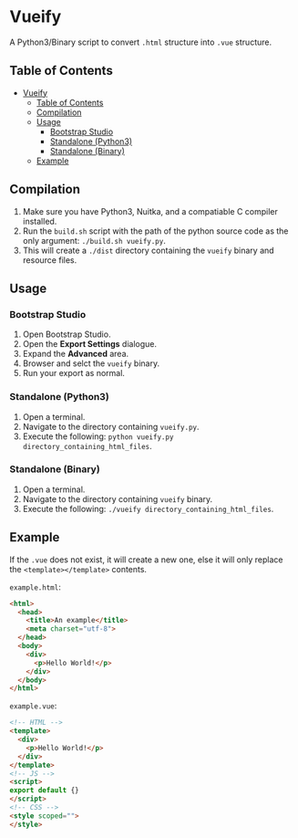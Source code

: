# Vueify

A Python3/Binary script to convert `.html` structure into `.vue` structure.

## Table of Contents

- [Vueify](#Vueify)
  - [Table of Contents](#Table-of-Contents)
  - [Compilation](#Compilation)
  - [Usage](#Usage)
    - [Bootstrap Studio](#Bootstrap-Studio)
    - [Standalone (Python3)](#Standalone-Python3)
    - [Standalone (Binary)](#Standalone-Binary)
  - [Example](#Example)

## Compilation

1. Make sure you have Python3, Nuitka, and a compatiable C compiler installed.
2. Run the `build.sh` script with the path of the python source code as the only argument: `./build.sh vueify.py`.
3. This will create a `./dist` directory containing the `vueify` binary and resource files.

## Usage

### Bootstrap Studio

1. Open Bootstrap Studio.
2. Open the **Export Settings** dialogue.
3. Expand the **Advanced** area.
4. Browser and selct the `vueify` binary.
5. Run your export as normal.

### Standalone (Python3)

1. Open a terminal.
2. Navigate to the directory containing `vueify.py`.
3. Execute the following: `python vueify.py directory_containing_html_files`.

### Standalone (Binary)

1. Open a terminal.
2. Navigate to the directory containing `vueify` binary.
3. Execute the following: `./vueify directory_containing_html_files`.

## Example

If the `.vue` does not exist, it will create a new one, else it will only replace the `<template></template>` contents.

`example.html`:

```html
<html>
  <head>
    <title>An example</title>
    <meta charset="utf-8">
  </head>
  <body>
    <div>
      <p>Hello World!</p>
    </div>
  </body>
</html>
```

`example.vue`:

```html
<!-- HTML -->
<template>
  <div>
    <p>Hello World!</p>
  </div>
</template>
<!-- JS -->
<script>
export default {}
</script>
<!-- CSS -->
<style scoped="">
</style>
```
